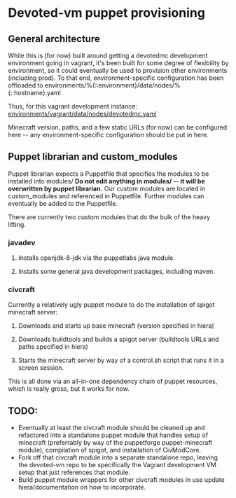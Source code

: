 # Devoted-vm puppet provisioning

## General architecture

While this is (for now) built around getting a devotedmc development environment going in vagrant, it's been built for some degree of flexibility by environment, so it could eventually be used to provision other environments (including prod). To that end, environment-specific configuration has been offloaded to environments/%{::environment}/data/nodes/%{::hostname}.yaml

Thus, for this vagrant development instance: [environments/vagrant/data/nodes/devotedmc.yaml](environments/vagrant/data/nodes/devotedmc.yaml)

Minecraft version, paths, and a few static URLs (for now) can be configured here -- any environment-specific configuration should be put in here.

## Puppet librarian and custom_modules

Puppet librarian expects a Puppetfile that specifies the modules to be installed into modules/ **Do not edit anything in modules/ -- it will be overwritten by puppet librarian.** Our custom modules are located in custom_modules and referenced in Puppetfile. Further modules can eventually be added to the Puppetfile.

There are currently two custom modules that do the bulk of the heavy lifting.

### javadev

1. Installs openjdk-8-jdk via the puppetlabs java module.

2. Installs some general java development packages, including maven.

### civcraft

Currently a relatively ugly puppet module to do the installation of spigot minecraft server:

1. Downloads and starts up base minecraft (version specified in hiera)

2. Downloads buildtools and builds a spigot server (buildtools URLs and paths specified in hiera)

3. Starts the minecraft server by way of a control.sh script that runs it in a screen session.

This is all done via an all-in-one dependency chain of puppet resources, which is really gross, but it works for now.


## TODO: 

* Eventually at least the civcraft module should be cleaned up and refactored into a standalone puppet module that handles setup of minecraft (preferrably by way of the puppetforge puppet-minecraft module), compilation of spigot, and installation of CivModCore.
* Fork off that civcraft module into a separate standalone repo, leaving the devoted-vm repo to be specifically the Vagrant development VM setup that just references that module.
* Build puppet module wrappers for other civcraft modules in use update hiera/documentation on how to incorporate.
